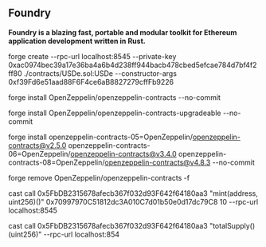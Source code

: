 ## Foundry

**Foundry is a blazing fast, portable and modular toolkit for Ethereum application development written in Rust.**


forge create --rpc-url localhost:8545 --private-key 0xac0974bec39a17e36ba4a6b4d238ff944bacb478cbed5efcae784d7bf4f2ff80 ./contracts/USDe.sol:USDe --constructor-args 0xf39Fd6e51aad88F6F4ce6aB8827279cffFb9226

forge install OpenZeppelin/openzeppelin-contracts --no-commit

forge install OpenZeppelin/openzeppelin-contracts-upgradeable --no-commit

forge install openzeppelin-contracts-05=OpenZeppelin/openzeppelin-contracts@v2.5.0 openzeppelin-contracts-06=OpenZeppelin/openzeppelin-contracts@v3.4.0 openzeppelin-contracts-08=OpenZeppelin/openzeppelin-contracts@v4.8.3 --no-commit

forge remove OpenZeppelin/openzeppelin-contracts  -f

cast call 0x5FbDB2315678afecb367f032d93F642f64180aa3 "mint(address, uint256)()" 0x70997970C51812dc3A010C7d01b50e0d17dc79C8 10 --rpc-url localhost:8545

cast call 0x5FbDB2315678afecb367f032d93F642f64180aa3 "totalSupply()(uint256)" --rpc-url localhost:854